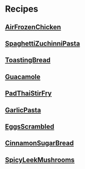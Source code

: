 # Recipes 


## [AirFrozenChicken](https://rawgit.com/clickthisnick/recipes/master/dist/AirFrozenChicken.html)

## [SpaghettiZuchinniPasta](https://rawgit.com/clickthisnick/recipes/master/dist/SpaghettiZuchinniPasta.html)

## [ToastingBread](https://rawgit.com/clickthisnick/recipes/master/dist/ToastingBread.html)

## [Guacamole](https://rawgit.com/clickthisnick/recipes/master/dist/Guacamole.html)

## [PadThaiStirFry](https://rawgit.com/clickthisnick/recipes/master/dist/PadThaiStirFry.html)

## [GarlicPasta](https://rawgit.com/clickthisnick/recipes/master/dist/GarlicPasta.html)

## [EggsScrambled](https://rawgit.com/clickthisnick/recipes/master/dist/EggsScrambled.html)

## [CinnamonSugarBread](https://rawgit.com/clickthisnick/recipes/master/dist/CinnamonSugarBread.html)

## [SpicyLeekMushrooms](https://rawgit.com/clickthisnick/recipes/master/dist/SpicyLeekMushrooms.html)

